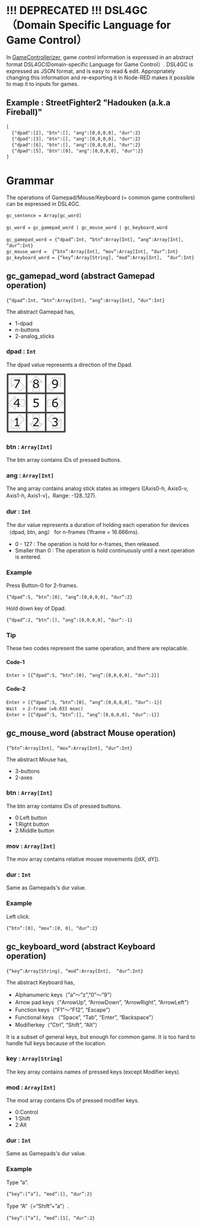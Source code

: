 # !!! DEPRECATED !!! DSL4GC（Domain Specific Language for Game Control）

In [GameControllerizer](../README.md), game control information is expressed in an abstract format DSL4GC(Domain-specific Language for Game Control）. DSL4GC is expressed as JSON format, and is easy to read & edit.
Appropriately changing this information and re-exporting it in Node-RED makes it possible to 
map it to inputs for games. 

## Example : StreetFighter2 "Hadouken (a.k.a Fireball)"
```
[
  {"dpad":[2], "btn":[], "ang":[0,0,0,0], "dur":2}
  {"dpad":[3], "btn":[], "ang":[0,0,0,0], "dur":2}  
  {"dpad":[6], "btn":[], "ang":[0,0,0,0], "dur":2}
  {"dpad":[5], "btn":[0], "ang":[0,0,0,0], "dur":2}
]
```

# Grammar

The operations of Gamepad/Mouse/Keyboard (= common game controllers) can be expressed in DSL4GC.

```
gc_sentence = Array[gc_word]

gc_word = gc_gamepad_word | gc_mouse_word | gc_keyboard_word

gc_gamepad_word = {“dpad”:Int, “btn”:Array[Int], ”ang“:Array[Int], “dur”:Int}
gc_mouse_word =  {“btn”:Array[Int], “mov”:Array[Int], “dur”:Int}
gc_keyboard_word = {“key”:Array[String], “mod”:Array[Int],  “dur”:Int}
```

## gc_gamepad_word (abstract Gamepad operation)
`{“dpad”:Int, “btn”:Array[Int], ”ang“:Array[Int], “dur”:Int}`

The abstract Gamepad has,

- 1-dpad
- n-buttons
- 2-analog_sticks

### dpad : `Int`
The dpad value represents a direction of the Dpad.

<img src="./img/dpad.png" width="160px">

### btn : `Array[Int]`
The btn array contains IDs of pressed buttons.

### ang : `Array[Int]`
The ang array contains analog stick states as integers 
([Axis0-h, Axis0-v, Axis1-h, Axis1-v]，Range: -128..127).

### dur : `Int`
The dur value represents a duration of holding each operation for devices （dpad, btn, ang） for n-frames (1frame = 16.666ms).

- 0 - 127 :  The operation is hold for n-frames, then released.
- Smaller than 0  : The operation is hold continuously until a next operation is entered.

### Example
Press Button-0 for 2-frames.
```
{“dpad”:5, “btn”:[0], “ang”:[0,0,0,0], “dur”:2}
```

Hold down key of Dpad.
```
{“dpad”:2, “btn”:[], “ang”:[0,0,0,0], “dur”:-1}
```

### Tip
These two codes represent the same operation, and there are replacable.

#### Code-1
```
Enter > [{“dpad”:5, “btn”:[0], “ang”:[0,0,0,0], “dur”:2}]
```

#### Code-2
```
Enter > [{“dpad”:5, “btn”:[0], “ang”:[0,0,0,0], “dur”:-1}]
Wait  > 2-frame（=0.033 msec)
Enter > [{“dpad”:5, “btn”:[], “ang”:[0,0,0,0], “dur”:-1}]
```
 
## gc_mouse_word (abstract Mouse operation)
`{“btn”:Array[Int], “mov”:Array[Int], “dur”:Int}`

The abstract Mouse has,

- 3-buttons
- 2-axes

### btn : `Array[Int]`
The btn array contains IDs of pressed buttons.
- 0:Left button
- 1:Right button
- 2:Middle button

### mov : `Array[Int]`
The mov array contains relative mouse movements ([dX, dY]).

### dur : `Int`
Same as Gamepads's dur value.

### Example
Left click.
```
{“btn”:[0], “mov”:[0, 0], “dur”:2}
```

## gc_keyboard_word (abstract Keyboard operation)
`{“key”:Array[String], “mod”:Array[Int],  “dur”:Int}`

The abstract Keyboard has,
- Alphanumeric keys（”a”～”z”,”0”～”9”）
- Arrow pad keys（”ArrowUp”, “ArrowDown”, “ArrowRight”, “ArrowLeft”）
- Function keys（”F1”～”F12”, “Escape”）
- Functional keys （”Space”, “Tab”, “Enter”, “Backspace”）
- Modifierkey（”Ctrl”, “Shift”, “Alt”）

It is a subset of general keys, but enough for common game.
It is too hard to handle full keys because of the location. 

### key : `Array[String]`
The key array contains names of pressed keys (except Modifier keys).

### mod : `Array[Int]`
The mod array contains IDs of pressed modifier keys.
- 0:Control
- 1:Shift
- 2:Alt

### dur : `Int`
Same as Gamepads's dur value.

### Example

Type ”a”.
```
{“key”:[“a”], “mod”:[], “dur”:2}
```

Type “A”（=”Shift”+”a”）.
```
{“key”:[“a”], “mod”:[1], “dur”:2}
```

